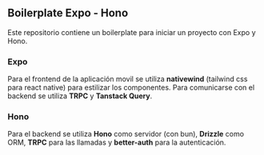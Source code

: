 ## Boilerplate Expo - Hono

Este repositorio contiene un boilerplate para iniciar un proyecto con Expo y Hono.

### Expo
Para el frontend de la aplicación movil se utiliza **nativewind** (tailwind css para react native) para estilizar los componentes.
Para comunicarse con el backend se utiliza **TRPC** y **Tanstack Query**.

### Hono

Para el backend se utiliza **Hono** como servidor (con bun), **Drizzle** como ORM, **TRPC** para las llamadas y **better-auth** para la autenticación.


